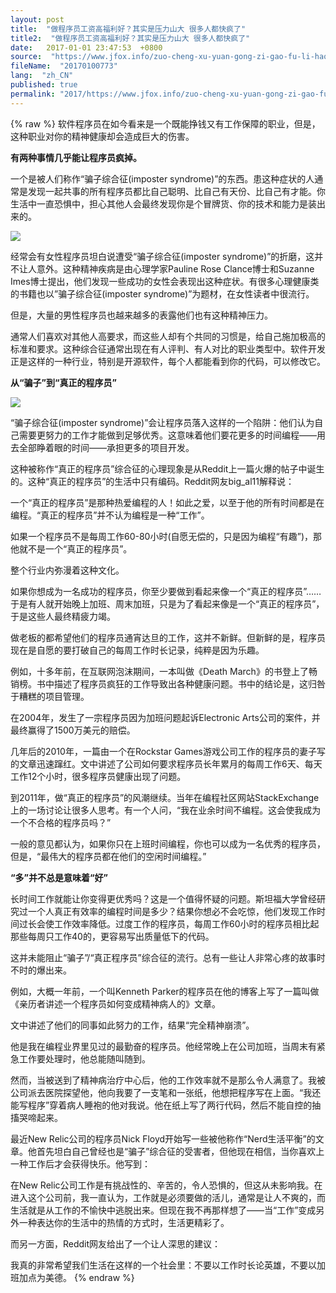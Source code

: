 ```yaml
---
layout: post
title:  "做程序员工资高福利好？其实是压力山大 很多人都快疯了"
title2:  "做程序员工资高福利好？其实是压力山大 很多人都快疯了"
date:   2017-01-01 23:47:53  +0800
source:  "https://www.jfox.info/zuo-cheng-xu-yuan-gong-zi-gao-fu-li-hao-qi-shi-shi-ya-li-shan-da-hen-duo-ren-du-kuai-feng-liao.html"
fileName:  "20170100773"
lang:  "zh_CN"
published: true
permalink: "2017/https://www.jfox.info/zuo-cheng-xu-yuan-gong-zi-gao-fu-li-hao-qi-shi-shi-ya-li-shan-da-hen-duo-ren-du-kuai-feng-liao.html"
---
```

{% raw %}
软件程序员在如今看来是一个既能挣钱又有工作保障的职业，但是，这种职业对你的精神健康却会造成巨大的伤害。

**有两种事情几乎能让程序员疯掉。**

一个是被人们称作“骗子综合征(imposter syndrome)”的东西。患这种症状的人通常是发现一起共事的所有程序员都比自己聪明、比自己有天份、比自己有才能。你生活中一直恐惧中，担心其他人会最终发现你是个冒牌货、你的技术和能力是装出来的。

![](/wp-content/uploads/2015/06/1399280045727.jpg.png)

经常会有女性程序员坦白说遭受“骗子综合征(imposter syndrome)”的折磨，这并不让人意外。这种精神疾病是由心理学家Pauline Rose Clance博士和Suzanne Imes博士提出，他们发现一些成功的女性会表现出这种症状。有很多心理健康类的书籍也以”骗子综合征(imposter syndrome)”为题材，在女性读者中很流行。

但是，大量的男性程序员也越来越多的表露他们也有这种精神压力。

通常人们喜欢对其他人高要求，而这些人却有个共同的习惯是，给自己施加极高的标准和要求。这种综合征通常出现在有人评判、有人对比的职业类型中。软件开发正是这样的一种行业，特别是开源软件，每个人都能看到你的代码，可以修改它。

**从“骗子”到“真正的程序员”**

**![](/wp-content/uploads/2015/06/1399280045617.jpg.png)**

“骗子综合征(imposter syndrome)”会让程序员落入这样的一个陷阱：他们认为自己需要更努力的工作才能做到足够优秀。这意味着他们要花更多的时间编程——用去全部睁着眼的时间——承担更多的项目开发。

这种被称作“真正的程序员”综合征的心理现象是从Reddit上一篇火爆的帖子中诞生的。这种“真正的程序员”的生活中只有编码。Reddit网友big_al11解释说：

一个“真正的程序员”是那种热爱编程的人！如此之爱，以至于他的所有时间都是在编程。“真正的程序员”并不认为编程是一种“工作”。

如果一个程序员不是每周工作60-80小时(自愿无偿的，只是因为编程“有趣”)，那他就不是一个“真正的程序员”。

整个行业内弥漫着这种文化。

如果你想成为一名成功的程序员，你至少要做到看起来像一个“真正的程序员”……于是有人就开始晚上加班、周末加班，只是为了看起来像是一个“真正的程序员”，于是这些人最终精疲力竭。

做老板的都希望他们的程序员通宵达旦的工作，这并不新鲜。但新鲜的是，程序员现在是自愿的要打破自己的每周工作时长记录，纯粹是因为乐趣。

例如，十多年前，在互联网泡沫期间，一本叫做《Death March》的书登上了畅销榜。书中描述了程序员疯狂的工作导致出各种健康问题。书中的结论是，这归咎于糟糕的项目管理。

在2004年，发生了一宗程序员因为加班问题起诉Electronic Arts公司的案件，并最终赢得了1500万美元的赔偿。

几年后的2010年，一篇由一个在Rockstar Games游戏公司工作的程序员的妻子写的文章迅速蹿红。文中讲述了公司如何要求程序员长年累月的每周工作6天、每天工作12个小时，很多程序员健康出现了问题。

到2011年，做“真正的程序员”的风潮继续。当年在编程社区网站StackExchange上的一场讨论让很多人思考。有一个人问，“我在业余时间不编程。这会使我成为一个不合格的程序员吗？”

一般的意见都认为，如果你只在上班时间编程，你也可以成为一名优秀的程序员，但是，“最伟大的程序员都在他们的空闲时间编程。”

**“多”并不总是意味着“好”**

长时间工作就能让你变得更优秀吗？这是一个值得怀疑的问题。斯坦福大学曾经研究过一个人真正有效率的编程时间是多少？结果你想必不会吃惊，他们发现工作时间过长会使工作效率降低。过度工作的程序员，每周工作60小时的程序员相比起那些每周只工作40的，更容易写出质量低下的代码。

这并未能阻止“骗子”/“真正程序员”综合征的流行。总有一些让人非常心疼的故事时不时的爆出来。

例如，大概一年前，一个叫Kenneth Parker的程序员在他的博客上写了一篇叫做《亲历者讲述一个程序员如何变成精神病人的》文章。

文中讲述了他们的同事如此努力的工作，结果“完全精神崩溃”。

他是我在编程业界里见过的最勤奋的程序员。他经常晚上在公司加班，当周末有紧急工作要处理时，他总能随叫随到。

然而，当被送到了精神病治疗中心后，他的工作效率就不是那么令人满意了。我被公司派去医院探望他，他向我要了一支笔和一张纸，他想把程序写在上面。“我还能写程序”穿着病人睡袍的他对我说。他在纸上写了两行代码，然后不能自控的抽搐哭啼起来。

最近New Relic公司的程序员Nick Floyd开始写一些被他称作“Nerd生活平衡”的文章。他首先坦白自己曾经也是“骗子”综合征的受害者，但他现在相信，当你喜欢上一种工作后才会获得快乐。他写到：

在New Relic公司工作是有挑战性的、辛苦的，令人恐惧的，但这从未影响我。在进入这个公司前，我一直认为，工作就是必须要做的活儿，通常是让人不爽的，而生活就是从工作的不愉快中逃脱出来。但现在我不再那样想了——当“工作”变成另外一种表达你的生活中的热情的方式时，生活更精彩了。

而另一方面，Reddit网友给出了一个让人深思的建议：

我真的非常希望我们生活在这样的一个社会里：不要以工作时长论英雄，不要以加班加点为美德。
{% endraw %}
